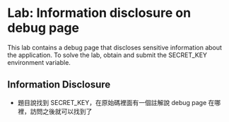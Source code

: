 # Lab: Information disclosure on debug page

This lab contains a debug page that discloses sensitive information about the application. To solve the lab, obtain and submit the SECRET_KEY environment variable.

## Information Disclosure
* 題目說找到 SECRET_KEY，在原始碼裡面有一個註解說 debug page 在哪裡，訪問之後就可以找到了